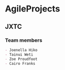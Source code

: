 # AgileProjects
## JXTC
### Team members
~~~md
- Joenella Hiko
- Tainui Weti
- Zoe Proudfoot
- Cairo Franks
~~~

